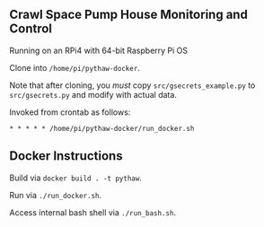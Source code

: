 Crawl Space Pump House Monitoring and Control
---------------------------------------------
Running on an RPi4 with 64-bit Raspberry Pi OS

Clone into `/home/pi/pythaw-docker`.

Note that after cloning, you *must* copy `src/gsecrets_example.py`
to `src/gsecrets.py` and modify with actual data.

Invoked from crontab as follows:

```
* * * * * /home/pi/pythaw-docker/run_docker.sh
```

Docker Instructions
-------------------------
Build via `docker build . -t pythaw`.

Run via `./run_docker.sh`.

Access internal bash shell via `./run_bash.sh`.
